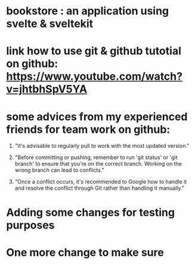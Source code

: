# bookstore : an application using svelte & sveltekit
# link how to use git & github tutotial on github: https://www.youtube.com/watch?v=jhtbhSpV5YA

# some advices from my experienced friends for team work on github:

1. "It's advisable to regularly pull to work with the most updated version."

2. "Before committing or pushing, remember to run 'git status' or 'git branch' to ensure that you're on the correct branch. Working on the wrong branch can lead to conflicts."

3. "Once a conflict occurs, it's recommended to Google how to handle it and resolve the conflict through Git rather than handling it manually."

# Adding some changes for testing purposes
# One more change to make sure